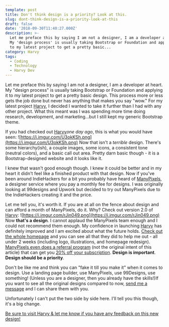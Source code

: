 ```yaml
---
template: post
title: Don't think design is a priority? Look at this.
slug: dont-think-design-is-a-priority-look-at-this
draft: false
date: '2018-09-30T11:40:27.000Z'
description: >-
  Let me preface this by saying I am not a designer, I am a developer at heart.
  My 'design process' is usually taking Bootstrap or Foundation and applying it
  to my latest project to get a pretty basic...
category: Harvy
tags:
  - Coding
  - Technology
  - Harvy Dev
---
```


Let me preface this by saying I am not a designer, I am a developer at heart. My "design process" is usually taking Bootstrap or Foundation and applying it to my latest project to get a pretty basic design. This process more or less gets the job done but never has anything that makes you say "wow." For my latest project [Harvy](https://harvy.app/), I decided I wanted to take it further than I had with any other project. What this meant was I was spending more time doing research, development, and marketing...but I still kept my generic Bootstrap theme.

If you had checked out [Harvy](https://harvy.app/)*one day ago*, this is what you would have seen:
![https://i.imgur.com/U3okKSh.png](https://i.imgur.com/U3okKSh.png)
Now that isn't a *terrible* design. There's some hierarchy(ish), a couple images, some icons, a consistent tone (neutral colors), and a basic call out area. Pretty darn basic though - it is a Bootstrap-designed website and it looks like it.

I knew that wasn't good enough though. I knew it could be better and in my heart it didn't feel like a finished product with that design. Now if you've been around IndieHackers for a bit you probably have heard of [ManyPixels](https://www.indiehackers.com/product/manypixels), a designer service where you pay a monthly fee for designs. I was originally looking at 99designs and Upwork but decided to try out ManyPixels due to the IndieHackers creating it and the price.

Let me tell you, it's worth it. If you are at all on the fence about design and can afford a month of ManyPixels, do it. Why? Check out version 2.0 of [Harvy](https://harvy.app/):
![https://i.imgur.com/rJin049.png](https://i.imgur.com/rJin049.png)
Now **that's a design**. I cannot applaud the ManyPixels team enough and I could not recommend them enough. My confidence in launching [Harvy](https://harvy.app/) has definitely improved and I am excited about what the future holds. [Check out the whole homepage](https://harvy.app/) and you can see all that they did to help me out - all under 2 weeks (including logo, illustrations, and homepage redesign). [ManyPixels even does a referral program](https://manypixels.co/referral/m0hfdkk) (not the original intent of this article) that can get you [20% off your subscription](https://manypixels.co/referral/m0hfdkk). **Design is important**. **Design should be a priority**.

Don't be like me and think you can "fake it till you make it" when it comes to design. Use a landing page builder, use ManyPixels, use 99Designs, use something! (Unless you are a designer, then you already have the skills!)If you want to see all the original designs compared to now, [send me a message](https://twitter.com/kevinguebert) and I can share them with you.

Unfortunately I can't put the two side by side here. I'll tell you this though, it's a big change.

[Be sure to visit Harvy & let me know if you have any feedback on this new design!](https://harvy.app/)
